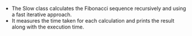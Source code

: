 * The Slow class calculates the Fibonacci sequence recursively and using a fast iterative approach.
* It measures the time taken for each calculation and prints the result along with the execution time.